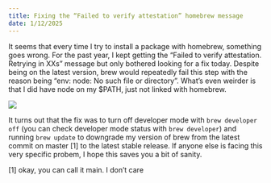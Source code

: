 ```yaml
---
title: Fixing the “Failed to verify attestation” homebrew message
date: 1/12/2025
---
```


It seems that every time I try to install a package with homebrew, something goes wrong. For the past year, I kept getting the “Failed to verify attestation. Retrying in XXs” message but only bothered looking for a fix today. Despite being on the latest version, brew would repeatedly fail this step with the reason being “env: node: No such file or directory”. What’s even weirder is that I did have node on my $PATH, just not linked with homebrew.

![](/static/blog/frickin-homebrew-terminal.png)

It turns out that the fix was to turn off developer mode with `brew developer off` (you can check developer mode status with `brew developer`) and running `brew update` to downgrade my version of brew from the latest commit on master [1] to the latest stable release. If anyone else is facing this very specific probem, I hope this saves you a bit of sanity.

[1] okay, you can call it main. I don’t care
